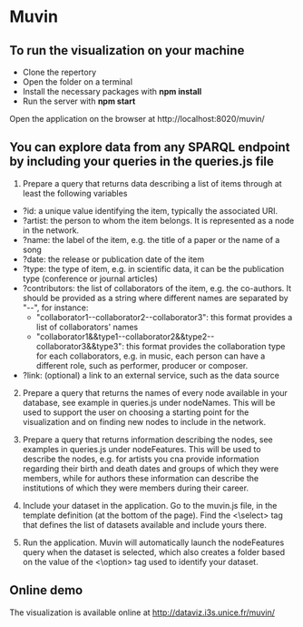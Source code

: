 # Muvin

## To run the visualization on your machine
 - Clone the repertory
 - Open the folder on a terminal
 - Install the necessary packages with **npm install**
 - Run the server with **npm start**

Open the application on the browser at http://localhost:8020/muvin/

## You can explore data from any SPARQL endpoint by including your queries in the queries.js file
 1. Prepare a query that returns data describing a list of items through at least the following variables
  - ?id: a unique value identifying the item, typically the associated URI.
  - ?artist: the person to whom the item belongs. It is represented as a node in the network.
  - ?name: the label of the item, e.g. the title of a paper or the name of a song
  - ?date: the release or publication date of the item
  - ?type: the type of item, e.g. in scientific data, it can be the publication type (conference or journal articles)
  - ?contributors: the list of collaborators of the item, e.g. the co-authors. It should be provided as a string where different names are separated by "--", for instance:
    - "collaborator1--collaborator2--collaborator3": this format provides a list of collaborators' names
    - "collaborator1&&type1--collaborator2&&type2--collaborator3&&type3": this format provides the collaboration type for each collaborators, e.g. in music, each person can have a different role, such as performer, producer or composer.
  - ?link: (optional) a link to an external service, such as the data source

 2. Prepare a query that returns the names of every node available in your database, see example in queries.js under nodeNames. This will be used to support the user on choosing a starting point for the visualization and on finding new nodes to include in the network.

 3. Prepare a query that returns information describing the nodes, see examples in queries.js under nodeFeatures. This will be used to describe the nodes, e.g. for artists you cna provide information regarding their birth and death dates and groups of which they were members, while for authors these information can describe the institutions of which they were members during their career.

 4. Include your dataset in the application. Go to the muvin.js file, in the template definition (at the bottom of the page). Find the <\select> tag that defines the list of datasets available and include yours there. 

 5. Run the application. Muvin will automatically launch the nodeFeatures query when the dataset is selected, which also creates a folder based on the value of the <\option> tag used to identify your dataset. 

 ## Online demo

 The visualization is available online at http://dataviz.i3s.unice.fr/muvin/





